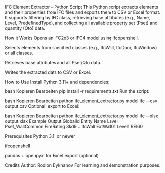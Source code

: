 IFC Element Extractor – Python Script
This Python script extracts elements and their properties from IFC files and exports them to CSV or Excel format.
It supports filtering by IFC class, retrieving base attributes (e.g., Name, Level, PredefinedType), and collecting all available property set (Pset) and quantity (Qto) data.

How it Works
Opens an IFC2x3 or IFC4 model using ifcopenshell.

Selects elements from specified classes (e.g., IfcWall, IfcDoor, IfcWindow) or all classes.

Retrieves base attributes and all Pset/Qto data.

Writes the extracted data to CSV or Excel.

How to Use
Install Python 3.11+ and dependencies:

bash
Kopieren
Bearbeiten
pip install -r requirements.txt
Run the script:

bash
Kopieren
Bearbeiten
python ifc_element_extractor.py model.ifc --csv output.csv
Optional: export to Excel:

bash
Kopieren
Bearbeiten
python ifc_element_extractor.py model.ifc --xlsx output.xlsx
Example Output
GlobalId	Entity	Name	Level	Pset_WallCommon:FireRating
3kd9...	IfcWall	ExtWall01	Level1	REI60

Prerequisites
Python 3.11 or newer

ifcopenshell

pandas + openpyxl for Excel export (optional)

Credits
Author: Rodion Dykhanov
For learning and demonstration purposes.

